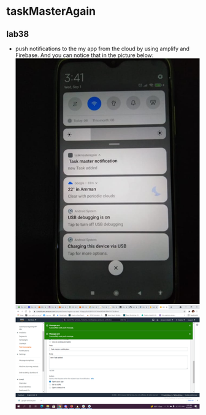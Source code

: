 # taskMasterAgain

## lab38
*  push notifications to the my app from the cloud by using amplify and Firebase. And you can notice that in the picture below:<br>
![notification](https://github.com/Amara002/taskMasterAgain/blob/newlab38/notification38.jpg)<br>
![aws](https://github.com/Amara002/taskMasterAgain/blob/newlab38/lab38.png)
